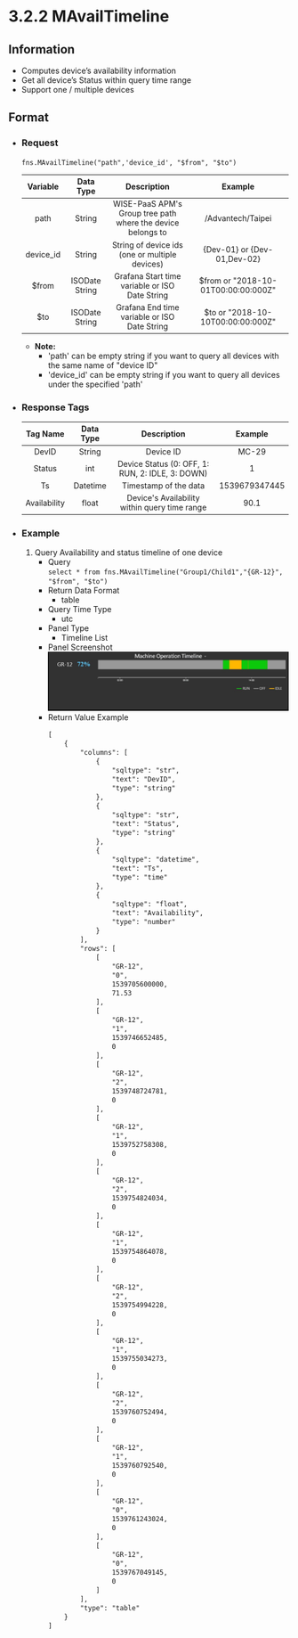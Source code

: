 # 3.2.2 MAvailTimeline

## Information

* Computes device’s availability information
* Get all device’s Status within query time range
* Support one / multiple devices

## Format

* ### Request

    ```
    fns.MAvailTimeline("path",'device_id', "$from", "$to")
    ```

    | Variable | Data Type | Description | Example |
    | :---: | :---: | :---: | :---: |
    | path | String | WISE-PaaS APM's Group tree path<br>where the device belongs to | /Advantech/Taipei |
    | device_id | String | String of device ids \(one or multiple devices\) | {Dev-01} or {Dev-01,Dev-02} |
    | $from | ISODate String | Grafana Start time variable or ISO Date String | $from or "2018-10-01T00:00:00:000Z" |
    | $to | ISODate String | Grafana End time variable or ISO Date String | $to or "2018-10-10T00:00:00:000Z" |

    - **Note:**
        - 'path' can be empty string if you want to query all devices with the same name of "device ID"
        - 'device_id' can be empty string if you want to query all devices under the specified 'path'
  

* ### Response Tags

    | Tag Name | Data Type | Description | Example |
    | :---: | :---: | :---: | :---: |
    | DevID | String | Device ID | MC-29 |
    | Status | int | Device Status \(0: OFF, 1: RUN, 2: IDLE, 3: DOWN\) | 1 |
    | Ts | Datetime | Timestamp of the data | 1539679347445 |    
    | Availability | float | Device's Availability within query time range | 90.1 |
  

* ### Example  
    1. Query Availability and status timeline of one device   
        - Query   
        ``` select * from fns.MAvailTimeline("Group1/Child1","{GR-12}", "$from", "$to") ```
        - Return Data Format   
            * table
        - Query Time Type   
            * utc
        - Panel Type   
            * Timeline List
        - Panel Screenshot      
            ![](/images/3.2.2-MAvailTimeline.jpg)
        - Return Value Example    
            ```
            [
                {
                    "columns": [
                        {
                            "sqltype": "str", 
                            "text": "DevID", 
                            "type": "string"
                        }, 
                        {
                            "sqltype": "str", 
                            "text": "Status", 
                            "type": "string"
                        }, 
                        {
                            "sqltype": "datetime", 
                            "text": "Ts", 
                            "type": "time"
                        }, 
                        {
                            "sqltype": "float", 
                            "text": "Availability", 
                            "type": "number"
                        }
                    ], 
                    "rows": [
                        [
                            "GR-12", 
                            "0", 
                            1539705600000, 
                            71.53
                        ], 
                        [
                            "GR-12", 
                            "1", 
                            1539746652485, 
                            0
                        ], 
                        [
                            "GR-12", 
                            "2", 
                            1539748724781, 
                            0
                        ], 
                        [
                            "GR-12", 
                            "1", 
                            1539752758308, 
                            0
                        ], 
                        [
                            "GR-12", 
                            "2", 
                            1539754824034, 
                            0
                        ], 
                        [
                            "GR-12", 
                            "1", 
                            1539754864078, 
                            0
                        ], 
                        [
                            "GR-12", 
                            "2", 
                            1539754994228, 
                            0
                        ], 
                        [
                            "GR-12", 
                            "1", 
                            1539755034273, 
                            0
                        ], 
                        [
                            "GR-12", 
                            "2", 
                            1539760752494, 
                            0
                        ], 
                        [
                            "GR-12", 
                            "1", 
                            1539760792540, 
                            0
                        ], 
                        [
                            "GR-12", 
                            "0", 
                            1539761243024, 
                            0
                        ], 
                        [
                            "GR-12", 
                            "0", 
                            1539767049145, 
                            0
                        ]
                    ], 
                    "type": "table"
                }
            ]

            ```

 